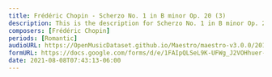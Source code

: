 ```yaml
---
title: Frédéric Chopin - Scherzo No. 1 in B minor Op. 20 (3)
description: This is the description for Scherzo No. 1 in B minor Op. 20 by Frédéric Chopin
composers: [Frédéric Chopin]
periods: [Romantic]
audioURL: https://OpenMusicDataset.github.io/Maestro/maestro-v3.0.0/2013/ORIG-MIDI_03_7_6_13_Group__MID--AUDIO_10_R1_2013_wav--4.midi
formURL: https://docs.google.com/forms/d/e/1FAIpQLSeL9K-UFWg_J2VOHhuer-T-aE8fGovbhHOaki83xkxvW17M2w/viewform
date: 2021-08-08T07:43:13-06:00
---
```

